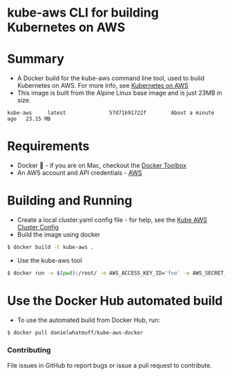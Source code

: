 # kube-aws CLI for building Kubernetes on AWS

# Summary

- A Docker build for the kube-aws command line tool, used to build Kubernetes on AWS. For more info, see [Kubernetes on AWS](https://github.com/coreos/coreos-kubernetes/tree/master/multi-node/aws)
- This image is built from the Alpine Linux base image and is just 23MB in size.

```
kube-aws     latest              57d71b91722f        About a minute ago   23.15 MB
```

# Requirements

- Docker :whale: - if you are on Mac, checkout the [Docker Toolbox](http://docs.docker.com/mac/step_one/)
- An AWS account and API credentials - [AWS](https://aws.amazon.com/)

# Building and Running

- Create a local cluster.yaml config file - for help, see the [Kube AWS Cluster Config](https://coreos.com/kubernetes/docs/latest/kubernetes-on-aws.html#kube-aws-cluster-config) 
- Build the image using docker
```bash
$ docker build -t kube-aws .
```
- Use the kube-aws tool
```bash
$ docker run -v $(pwd):/root/ -e AWS_ACCESS_KEY_ID='foo' -e AWS_SECRET_ACCESS_KEY='bar' -e AWS_DEFAULT_REGION='eu-west-1' --rm kube-aws kube-aws up
```

# Use the Docker Hub automated build

- To use the automated build from Docker Hub, run:
```bash
$ docker pull danielwhatmuff/kube-aws-docker
```

### Contributing
File issues in GitHub to report bugs or issue a pull request to contribute.
